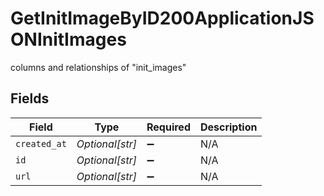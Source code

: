 # GetInitImageByID200ApplicationJSONInitImages

columns and relationships of "init_images"


## Fields

| Field              | Type               | Required           | Description        |
| ------------------ | ------------------ | ------------------ | ------------------ |
| `created_at`       | *Optional[str]*    | :heavy_minus_sign: | N/A                |
| `id`               | *Optional[str]*    | :heavy_minus_sign: | N/A                |
| `url`              | *Optional[str]*    | :heavy_minus_sign: | N/A                |